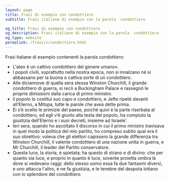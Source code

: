 ```yaml
---
layout: page
title: Frasi di esempio con condottiero 
subtitle: Frasi italiane di esempio con la parola  condottiero

og_title: Frasi di esempio con condottiero 
og_description: Frasi italiane di esempio con la parola  condottiero
og_type: website
permalink: /frasi/c/condottiero.html
---
```


Frasi italiane di esempio contenenti la parola condottiero:


- L'ateo è un cattivo condottiero del genere umano».
- I popoli civili, soprattutto nella nostra epoca, non si innalzano né si abbassano per la buona o cattiva sorte di un condottiero.
- Alle diciannove di quella sera stessa Winston Churchill, il grande condottiero di guerra, si recò a Buckingham Palace e rassegnò le proprie dimissioni dalla carica di primo ministro.
- il popolo lo costituì suo capo e condottiero, e Jefte ripeté davanti all’Eterno, a Mitspa, tutte le parole che avea dette prima.
- Ei s’è scelto le primizie del paese, poiché quivi è la parte riserbata al condottiero, ed egli v’è giunto alla testa del popolo, ha compiuto la giustizia dell’Eterno e i suoi decreti, insieme ad Israele’.
- Ieri sera, quando ho ascoltato il discorso in cui il primo ministro travisava in quel modo la politica del mio partito, ho compreso subito qual era il suo obiettivo: voleva che gli elettori capissero la grande differenza tra Winston Churchill, il valente condottiero di una nazione unita in guerra, e Mr Churchill, il leader del Partito conservatore.
- Questa luce, la storia, è spietata; ha questo di strano e di divino: che per quanto sia luce, e proprio in quanto è luce, sovente proietta ombra là dove si vedevano raggi; dello stesso uomo essa fa due fantasmi diversi, e uno attacca l'altro, e ne fa giustizia, e le tenebre del despota lottano con lo splendore del condottiero.
